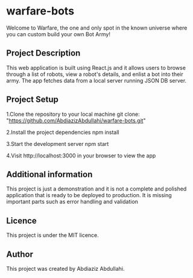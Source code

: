 # warfare-bots
Welcome to Warfare, the one and only spot in the known universe where you can custom build your own Bot Army!

## Project Description
This web application is built using React.js and it allows users to browse through a list of robots, view a robot's details, and enlist a bot into their army. The app fetches data from a local server running JSON DB server.

## Project Setup
1.Clone the repository to your local machine
    git clone: "https://github.com/AbdiazizAbdullahi/warfare-bots.git"

2.Install the project dependencies
    npm install

3.Start the development server
    npm start

4.Visit http://localhost:3000 in your browser to view the app

## Additional information
This project is just a demonstration and it is not a complete and polished application that is ready to be deployed to production.
It is missing important parts such as error handling and validation

## Licence
This project is under the MIT licence.

## Author
This project was created by Abdiaziz Abdullahi.
